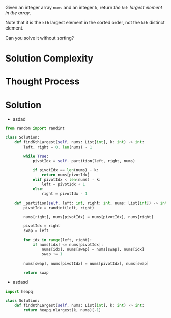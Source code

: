 Given an integer array `nums` and an integer `k`, return _the_ `kth` _largest element in the array_.

Note that it is the `kth` largest element in the sorted order, not the `kth` distinct element.

Can you solve it without sorting?
# Solution Complexity
# Thought Process
# Solution
- asdad
```Python
from random import randint

class Solution:
	def findKthLargest(self, nums: List[int], k: int) -> int:
		left, right = 0, len(nums) - 1

		while True:
			pivotIdx = self._partition(left, right, nums)

			if pivotIdx == len(nums) - k:
				return nums[pivotIdx]
			elif pivotIdx < len(nums) - k:
				left = pivotIdx + 1
			else:
				right = pivotIdx - 1

	def _partition(self, left: int, right: int, nums: List[int]) -> int:
		pivotIdx = randint(left, right)

		nums[right], nums[pivotIdx] = nums[pivotIdx], nums[right]

		pivotIdx = right
		swap = left

		for idx in range(left, right):
			if nums[idx] <= nums[pivotIdx]:
				nums[idx], nums[swap] = nums[swap], nums[idx]
				swap += 1

		nums[swap], nums[pivotIdx] = nums[pivotIdx], nums[swap]

		return swap
```
- asdasd
```Python
import heapq

class Solution:
    def findKthLargest(self, nums: List[int], k: int) -> int:
        return heapq.nlargest(k, nums)[-1]
```